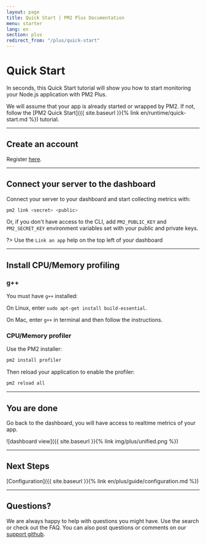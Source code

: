 ```yaml
---
layout: page
title: Quick Start | PM2 Plus Documentation
menu: starter
lang: en
section: plus
redirect_from: "/plus/quick-start"
---
```


# Quick Start

In seconds, this Quick Start tutorial will show you how to start monitoring your Node.js application with PM2 Plus.

We will assume that your app is already started or wrapped by PM2. If not, follow the [PM2 Quick Start]({{ site.baseurl }}{% link en/runtime/quick-start.md %}) tutorial.

---

## Create an account

Register [here](https://id.keymetrics.io/api/oauth/register).

---

## Connect your server to the dashboard

Connect your server to your dashboard and start collecting metrics with:

```bash
pm2 link <secret> <public>
```

Or, if you don't have access to the CLI, add `PM2_PUBLIC_KEY` and `PM2_SECRET_KEY` environment variables set with your public and private keys.

?> Use the `Link an app` help on the top left of your dashboard

---

## Install CPU/Memory profiling

### g++

You must have `g++` installed:

On Linux, enter `sudo apt-get install build-essential`.

On Mac, enter `g++` in terminal and then follow the instructions.

### CPU/Memory profiler

Use the PM2 installer:

```bash
pm2 install profiler
```

Then reload your application to enable the profiler:

```bash
pm2 reload all
```

---

## You are done

Go back to the dashboard, you will have access to realtime metrics of your app.

![dashboard view]({{ site.baseurl }}{% link img/plus/unified.png %})

---

## Next Steps

[Configuration]({{ site.baseurl }}{% link en/plus/guide/configuration.md %})

---

## Questions?

We are always happy to help with questions you might have. Use the search or check out the FAQ. You can also post questions or comments on our [support github](https://github.com/keymetrics/keymetrics-support/issues).



